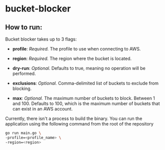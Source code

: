 # bucket-blocker

## How to run:

Bucket blocker takes up to 3 flags:

- **profile**: _Required._ The profile to use when connecting to AWS.

- **region**: _Required._ The region where the bucket is located.

- **dry-run**: _Optional._ Defaults to true, meaning no operation will be performed.

- **exclusions**: _Optional._ Comma-delimited list of buckets to exclude from blocking.

- **max**: _Optional._ The maximum number of buckets to block. Between 1 and 100. Defaults to 100, which is the maximum number of buckets that can exist in an AWS account.

Currently, there isn't a process to build the binary. You can run the application using the following command from the root of the repository

```bash
go run main.go \
-profile=<profile_name> \
-region=<region>
```
